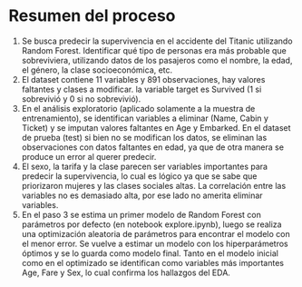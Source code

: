 # Resumen del proceso

1. Se busca predecir la supervivencia en el accidente del Titanic utilizando Random Forest. Identificar qué tipo de personas era más probable que sobreviviera, utilizando datos de los pasajeros como el nombre, la edad, el género, la clase socioeconómica, etc.
2. El dataset contiene 11 variables y 891 observaciones, hay valores faltantes y clases a modificar. la variable target es Survived (1 si sobrevivió y 0 si no sobrevivió).
3. En el análisis exploratorio (aplicado solamente a la muestra de entrenamiento), se identifican variables a eliminar (Name, Cabin y Ticket) y se imputan valores faltantes en Age y Embarked. En el dataset de prueba (test) si bien no se modifican los datos, se eliminan las observaciones con datos faltantes en edad, ya que de otra manera se produce un error al querer predecir.
4. El sexo, la tarifa y la clase parecen ser variables importantes para predecir la supervivencia, lo cual es lógico ya que se sabe que priorizaron mujeres y las clases sociales altas. La correlación entre las variables no es demasiado alta, por ese lado no amerita eliminar variables.
5. En el paso 3 se estima un primer modelo de Random Forest con parámetros por defecto (en notebook explore.ipynb), luego se realiza una optimización aleatoria de parámetros para encontrar el modelo con el menor error. Se vuelve a estimar un modelo con los hiperparámetros óptimos y se lo guarda como modelo final. Tanto en el modelo inicial como en el optimizado se identifican como variables más importantes Age, Fare y Sex, lo cual confirma los hallazgos del EDA.
